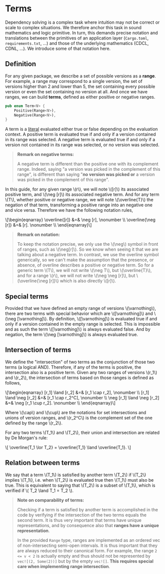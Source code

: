 # Terms

Dependency solving is a complex task where intuition may not be correct or scale to complex situations.
We therefore anchor this task in sound mathematics and logic primitive.
In turn, this demands precise notation and translations between
the primitives of an application layer (`Cargo.toml`, `requirements.txt`, ...)
and those of the underlying mathematics (CDCL, CDNL, ...).
We introduce some of that notation here.

## Definition

For any given package, we describe a set of possible versions as a **range**.
For example, a range may correspond to a single version, the set of versions higher than 2 and lower than 5,
the set containing every possible version or even the set containing no version at all.
And once we have ranges, we can build **terms**, defined as either positive or negative ranges.

```rust
pub enum Term<V> {
    Positive(Range<V>),
    Negative(Range<V>),
}
```

A term is a [literal][literal] evaluated either true or false depending on the evaluation context.
A positive term is evaluated true if and only if
a version contained in its range was selected.
A negative term is evaluated true if and only if
a version not contained in its range was selected,
or no version was selected.

> **Remark on negative terms:**
>
> A negative term is different than the positive one with its complement range.
> Indeed, saying "a version was picked in the complement of this range",
> is different than saying "**no version was picked or** a version was picked in the complement of this range".

In this guide, for any given range \\(r\\),
we will note \\([r]\\) its associated positive term,
and \\(\neg [r]\\) its associated negative term.
And for any term \\(T\\), whether positive or negative range, we will note \\(\overline{T}\\) the negation of that term,
transforming a positive range into an negative one and vice versa.
Therefore we have the following notation rules,

\\[\begin{eqnarray}
\overline{[r]} &=& \neg [r], \nonumber \\\\
\overline{\neg [r]} &=& [r]. \nonumber \\\\
\end{eqnarray}\\]

> **Remark on notation:**
>
> To keep the notation precise, we only use the \\(\neg\\) symbol in front of ranges, such as \\(\neg[r]\\).
> So we know when seeing it that we are talking about a negative term.
> In contrast, we use the overline symbol generically, so we can't make the assumption
> that the presence, or absence, of overline describes a positive or negative term.
> So for a generic term \\(T\\), we will not write \\(\neg T\\), but \\(\overline{T}\\),
> and for a range \\(r\\), we will not write \\(\neg \neg [r]\\), but \\(\overline{\neg [r]}\\)
> which is also directly \\([r]\\).

[literal]: https://en.wikipedia.org/wiki/Literal_(mathematical_logic)


## Special terms

Provided that we have defined an empty range of versions \\(\varnothing\\),
there are two terms with special behavior which are \\([\varnothing]\\) and \\(\neg [\varnothing]\\).
By definition, \\([\varnothing]\\) is evaluated true if and only if
a version contained in the empty range is selected.
This is impossible and as such the term \\([\varnothing]\\) is always evaluated false.
And by negation, the term \\(\neg [\varnothing]\\) is always evaluated true.


## Intersection of terms

We define the "intersection" of two terms
as the conjunction of those two terms (a logical AND).
Therefore, if any of the terms is positive, the intersection also is a positive term.
Given any two ranges of versions \\(r_1\\) and \\(r_2\\), the intersection of terms
based on those ranges is defined as follows,

\\[\begin{eqnarray}
[r_1] \land [r_2] &=& [r_1 \cap r_2],                 \nonumber \\\\
[r_1] \land \neg [r_2] &=& [r_1 \cap r_2^C],          \nonumber \\\\
\neg [r_1] \land \neg [r_2] &=& \neg [r_1 \cup r_2].  \nonumber \\\\
\end{eqnarray}\\]

Where \\(\cap\\) and \\(\cup\\) are the notations for set intersections and unions of version ranges,
and \\(r_2^C\\) is the complement set of the one defined by the range \\(r_2\\).

For any two terms \\(T_1\\) and \\(T_2\\), their union and intersection are related by De Morgan's rule:

\\[ \overline{T_1 \lor T_2} = \overline{T_1} \land \overline{T_1}. \\]


## Relation between terms

We say that a term \\(T_1\\) is satisfied by another term \\(T_2\\)
if \\(T_2\\) implies \\(T_1\\), i.e.
when \\(T_2\\) is evaluated true then \\(T_1\\) must also be true.
This is equivalent to saying that \\(T_2\\) is a subset of \\(T_1\\),
which is verified if \\( T_2 \land T_1 = T_2 \\).

> **Note on comparability of terms:**
>
> Checking if a term is satisfied by another term is accomplished
> in the code by verifying if the intersection of the two terms
> equals the second term.
> It is thus very important that terms have unique representations,
> and by consequence also that **ranges have a unique representation**.
>
> In the provided `Range` type, ranges are implemented
> as an ordered vec of non-intersecting semi-open intervals.
> It is thus important that they are always reduced to their
> canonical form.
> For example, the range `2 <= v < 2` is actually empty
> and thus should not be represented by `vec![(2, Some(2))]`
> but by the empty `vec![]`.
> **This requires special care when implementing range intersection**.
